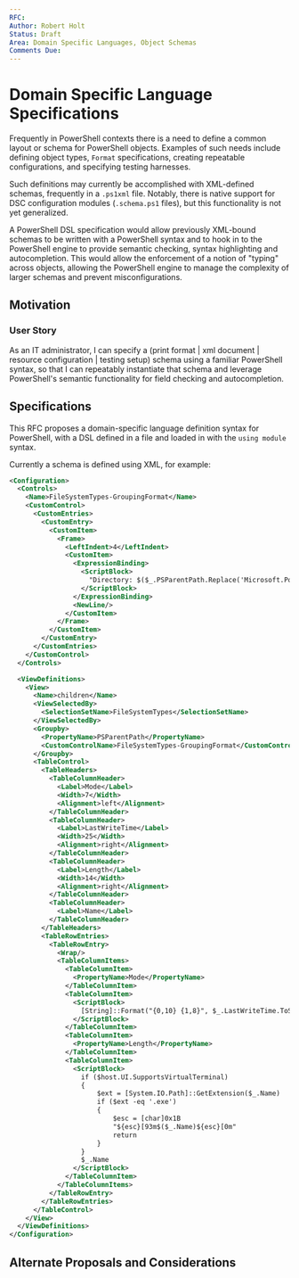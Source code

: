 ```yaml
---
RFC:
Author: Robert Holt
Status: Draft
Area: Domain Specific Languages, Object Schemas
Comments Due:
---
```


# Domain Specific Language Specifications

Frequently in PowerShell contexts there is a need to define a common
layout or schema for PowerShell objects. Examples of such needs
include defining object types, `Format` specifications, creating
repeatable configurations, and specifying testing harnesses.

Such definitions may currently be accomplished with XML-defined
schemas, frequently in a `.ps1xml` file. Notably, there is native
support for DSC configuration modules (`.schema.ps1` files), but
this functionality is not yet generalized.

A PowerShell DSL specification would allow previously XML-bound
schemas to be written with a PowerShell syntax and to hook in to the
PowerShell engine to provide semantic checking, syntax highlighting
and autocompletion. This would allow the enforcement of a notion of
"typing" across objects, allowing the PowerShell engine to manage
the complexity of larger schemas and prevent misconfigurations.

## Motivation

### User Story
As an IT administrator, I can specify a (print format | xml document |
resource configuration | testing setup) schema
using a familiar PowerShell syntax, so that I can repeatably
instantiate that schema and leverage PowerShell's semantic
functionality for field checking and autocompletion.

## Specifications

This RFC proposes a domain-specific language definition syntax
for PowerShell, with a DSL defined in a file and loaded in with
the `using module` syntax.

Currently a schema is defined using XML, for example:
```xml
<Configuration>
  <Controls>
    <Name>FileSystemTypes-GroupingFormat</Name>
    <CustomControl>
      <CustomEntries>
        <CustomEntry>
          <CustomItem>
            <Frame>
              <LeftIndent>4</LeftIndent>
              <CustomItem>
                <ExpressionBinding>
                  <ScriptBlock>
                    "Directory: $($_.PSParentPath.Replace('Microsoft.PowerShell.Core\FileSystem::', ''))"
                  </ScriptBlock>
                </ExpressionBinding>
                <NewLine/>
              </CustomItem>
            </Frame>
          </CustomItem>
        </CustomEntry>
      </CustomEntries>
    </CustomControl>
  </Controls>

  <ViewDefinitions>
    <View>
      <Name>children</Name>
      <ViewSelectedBy>
        <SelectionSetName>FileSystemTypes</SelectionSetName>
      </ViewSelectedBy>
      <Groupby>
        <PropertyName>PSParentPath</PropertyName>
        <CustomControlName>FileSystemTypes-GroupingFormat</CustomControlName>
      </Groupby>
      <TableControl>
        <TableHeaders>
          <TableColumnHeader>
            <Label>Mode</Label>
            <Width>7</Width>
            <Alignment>left</Alignment>
          </TableColumnHeader>
          <TableColumnHeader>
            <Label>LastWriteTime</Label>
            <Width>25</Width>
            <Alignment>right</Alignment>
          </TableColumnHeader>
          <TableColumnHeader>
            <Label>Length</Label>
            <Width>14</Width>
            <Alignment>right</Alignment>
          </TableColumnHeader>
          <TableColumnHeader>
            <Label>Name</Label>
          </TableColumnHeader>
        </TableHeaders>
        <TableRowEntries>
          <TableRowEntry>
            <Wrap/>
            <TableColumnItems>
              <TableColumnItem>
                <PropertyName>Mode</PropertyName>
              </TableColumnItem>
              <TableColumnItem>
                <ScriptBlock>
                  [String]::Format("{0,10} {1,8}", $_.LastWriteTime.ToString("d"), $_.LastWriteTimeToString("t"))
                </ScriptBlock>
              </TableColumnItem>
              <TableColumnItem>
                <PropertyName>Length</PropertyName>
              </TableColumnItem>
              <TableColumnItem>
                <ScriptBlock>
                  if ($host.UI.SupportsVirtualTerminal)
                  {
                      $ext = [System.IO.Path]::GetExtension($_.Name)
                      if ($ext -eq '.exe')
                      {
                          $esc = [char]0x1B
                          "${esc}[93m$($_.Name)${esc}[0m"
                          return
                      }
                  }
                  $_.Name
                </ScriptBlock>
              </TableColumnItem>
            </TableColumnItems>
          </TableRowEntry>
        </TableRowEntries>
      </TableControl>
    </View>
  </ViewDefinitions>
</Configuration>
``` 

## Alternate Proposals and Considerations